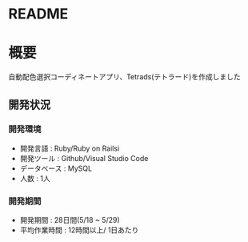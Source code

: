
# README
# 概要
自動配色選択コーディネートアプリ、Tetrads(テトラード)を作成しました

## 開発状況
### 開発環境  
  - 開発言語  :  Ruby/Ruby on Railsi 
  - 開発ツール  :  Github/Visual Studio Code  
  - データベース  :  MySQL  
  - 人数  :  1人  

### 開発期間  
  - 開発期間 : 28日間(5/18 ~ 5/29)  
  - 平均作業時間 : 12時間以上/ 1日あたり 
